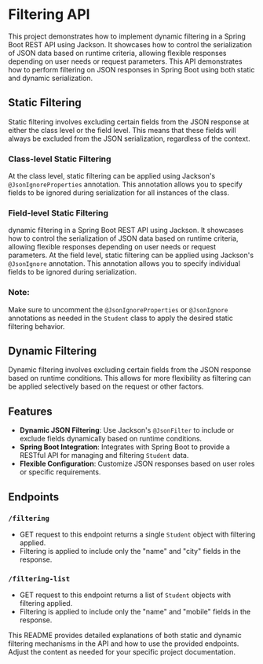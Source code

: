 # Filtering API

This project demonstrates how to implement dynamic filtering in a Spring Boot REST API using Jackson. It showcases how to control the serialization of JSON data based on runtime criteria, allowing flexible responses depending on user needs or request parameters.
This API demonstrates how to perform filtering on JSON responses in Spring Boot using both static and dynamic serialization.

## Static Filtering

Static filtering involves excluding certain fields from the JSON response at either the class level or the field level. This means that these fields will always be excluded from the JSON serialization, regardless of the context.

### Class-level Static Filtering

At the class level, static filtering can be applied using Jackson's `@JsonIgnoreProperties` annotation. This annotation allows you to specify fields to be ignored during serialization for all instances of the class.

### Field-level Static Filtering
dynamic filtering in a Spring Boot REST API using Jackson. It showcases how to control the serialization of JSON data based on runtime criteria, allowing flexible responses depending on user needs or request parameters.
At the field level, static filtering can be applied using Jackson's `@JsonIgnore` annotation. This annotation allows you to specify individual fields to be ignored during serialization.

### Note:
Make sure to uncomment the `@JsonIgnoreProperties` or `@JsonIgnore` annotations as needed in the `Student` class to apply the desired static filtering behavior.

## Dynamic Filtering

Dynamic filtering involves excluding certain fields from the JSON response based on runtime conditions. This allows for more flexibility as filtering can be applied selectively based on the request or other factors.

## Features

- **Dynamic JSON Filtering**: Use Jackson's `@JsonFilter` to include or exclude fields dynamically based on runtime conditions.
- **Spring Boot Integration**: Integrates with Spring Boot to provide a RESTful API for managing and filtering `Student` data.
- **Flexible Configuration**: Customize JSON responses based on user roles or specific requirements.
  
## Endpoints

### `/filtering`

- GET request to this endpoint returns a single `Student` object with filtering applied.
- Filtering is applied to include only the "name" and "city" fields in the response.

### `/filtering-list`

- GET request to this endpoint returns a list of `Student` objects with filtering applied.
- Filtering is applied to include only the "name" and "mobile" fields in the response.

This README provides detailed explanations of both static and dynamic filtering mechanisms in the API and how to use the provided endpoints. Adjust the content as needed for your specific project documentation.
